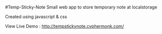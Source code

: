 #Temp-Sticky-Note
Small web app to store temporary note at localstorage

Created using javascript & css

View Live Demo : http://tempstickynote.cyphermonk.com/
